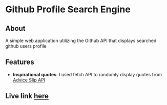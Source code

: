 # Github Profile Search Engine


## About
<p>A simple web application utilizing the Github API that displays searched github users
profile</p>


## Features
- <b>Inspirational quotes</b>: I used fetch API to randomly display quotes from [Advice Slip API](https://api.adviceslip.com/advice)

## Live link [here](https://jolly-croquembouche-216542.netlify.app/)
